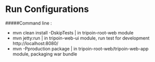 # Run Configurations

#####Command line :
- mvn clean install -DskipTests | in tripoin-root-web module
- mvn jetty:run | in tripoin-web-ui module, run test for development http://localhost:8080/
- mvn -Pproduction package | in tripoin-root-web/tripoin-web-app module, packaging war bundle